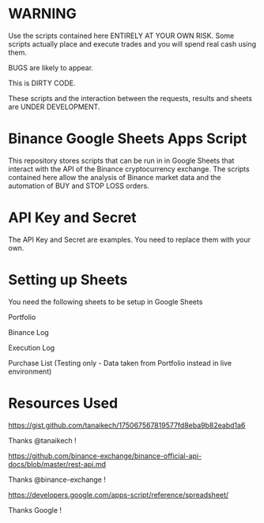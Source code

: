 # WARNING

Use the scripts contained here ENTIRELY AT YOUR OWN RISK. Some scripts actually place and execute trades and you will spend real cash using them. 

BUGS are likely to appear.

This is DIRTY CODE.

These scripts and the interaction between the requests, results and sheets are UNDER DEVELOPMENT.

# Binance Google Sheets Apps Script

This repository stores scripts that can be run in in Google Sheets that interact with the API of the Binance cryptocurrency exchange. The scripts contained here allow the analysis of Binance market data and the automation of BUY and STOP LOSS orders.

# API Key and Secret

The API Key and Secret are examples. You need to replace them with your own.

# Setting up Sheets

You need the following sheets to be setup in Google Sheets

Portfolio

Binance Log

Execution Log

Purchase List (Testing only - Data taken from Portfolio instead in live environment)

# Resources Used

https://gist.github.com/tanaikech/175067567819577fd8eba9b82eabd1a6

Thanks @tanaikech !

https://github.com/binance-exchange/binance-official-api-docs/blob/master/rest-api.md

Thanks @binance-exchange !

https://developers.google.com/apps-script/reference/spreadsheet/

Thanks Google !
